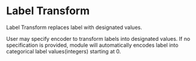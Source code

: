 # Label Transform

Label Transform replaces label with designated values.

User may specify encoder to transform labels into designated values. If
no specification is provided, module will automatically encodes label
into categorical label values(integers) starting at 0.

<!-- mkdocs
## Param

::: federatedml.param.label_transform_param
    rendering:
      heading_level: 3
      show_source: true
      show_root_heading: true
      show_root_toc_entry: false
      show_root_full_path: false
-->
